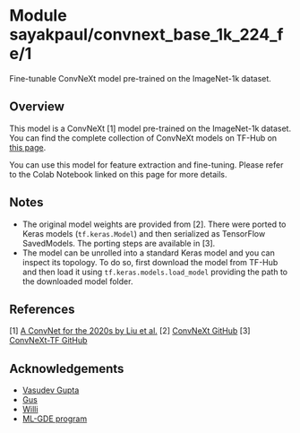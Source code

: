 # Module sayakpaul/convnext_base_1k_224_fe/1

Fine-tunable ConvNeXt model pre-trained on the ImageNet-1k dataset.

<!-- asset-path: https://storage.googleapis.com/convnext/saved_models/tars/convnext_base_1k_224_fe.tar.gz  -->
<!-- task: image-classification -->
<!-- network-architecture: convnext -->
<!-- format: saved_model_2 -->
<!-- fine-tunable: true -->
<!-- license: mit -->
<!-- colab: https://colab.research.google.com/github/sayakpaul/ConvNeXt-TF/blob/main/notebooks/classification.ipynb -->

## Overview

This model is a ConvNeXt [1] model pre-trained on the ImageNet-1k dataset. You can find the complete
collection of ConvNeXt models on TF-Hub on [this page](https://tfhub.dev/sayakpaul/collections/convnext/1).

You can use this model for feature extraction and fine-tuning. Please refer to
the Colab Notebook linked on this page for more details.

## Notes

* The original model weights are provided from [2]. There were ported to Keras models
(`tf.keras.Model`) and then serialized as TensorFlow SavedModels. The porting
steps are available in [3].
* The model can be unrolled into a standard Keras model and you can inspect its topology.
To do so, first download the model from TF-Hub and then load it using `tf.keras.models.load_model`
providing the path to the downloaded model folder.

## References

[1] [A ConvNet for the 2020s by Liu et al.](https://arxiv.org/abs/2201.03545)
[2] [ConvNeXt GitHub](https://github.com/facebookresearch/ConvNeXt)
[3] [ConvNeXt-TF GitHub](https://github.com/sayakpaul/ConvNeXt-TF)

## Acknowledgements

* [Vasudev Gupta](https://github.com/vasudevgupta7) 
* [Gus](https://twitter.com/gusthema)
* [Willi](https://ch.linkedin.com/in/willi-gierke)
* [ML-GDE program](https://developers.google.com/programs/experts/)

